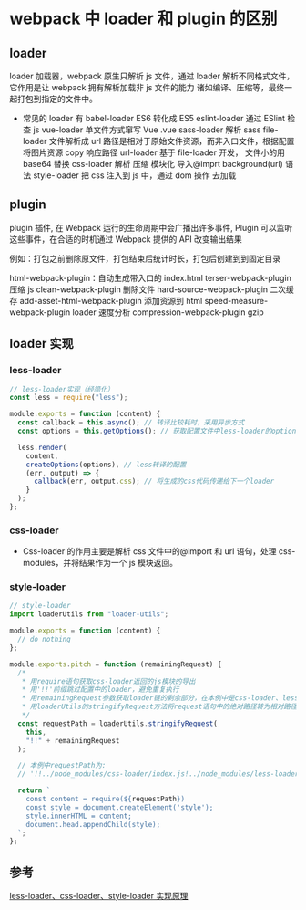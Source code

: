 # webpack 中 loader 和 plugin 的区别

## loader

loader 加载器，webpack 原生只解析 js 文件，通过 loader 解析不同格式文件，它作用是让 webpack 拥有解析加载非 js 文件的能力
诸如编译、压缩等，最终一起打包到指定的文件中。

- 常见的 loader 有
  babel-loader ES6 转化成 ES5
  eslint-loader 通过 ESlint 检查 js
  vue-loader 单文件方式窜写 Vue .vue
  sass-loader 解析 sass
  file-loader 文件解析成 url 路径是相对于原始文件资源，而非入口文件，根据配置将图片资源 copy 响应路径
  url-loader 基于 file-loader 开发， 文件小的用 base64 替换
  css-loader 解析 压缩 模块化 导入@imprt background(url) 语法
  style-loader 把 css 注入到 js 中，通过 dom 操作 去加载

## plugin

plugin 插件, 在 Webpack 运行的生命周期中会广播出许多事件, Plugin 可以监听这些事件，在合适的时机通过 Webpack 提供的 API 改变输出结果

例如：打包之前删除原文件，打包结束后统计时长，打包后创建到到固定目录

html-webpack-plugin：自动生成带入口的 index.html
terser-webpack-plugin 压缩 js
clean-webpack-plugin 删除文件
hard-source-webpack-plugin 二次缓存
add-asset-html-webpack-plugin 添加资源到 html
speed-measure-webpack-plugin loader 速度分析
compression-webpack-plugin gzip

## loader 实现

### less-loader

```js
// less-loader实现（经简化）
const less = require("less");

module.exports = function (content) {
  const callback = this.async(); // 转译比较耗时，采用异步方式
  const options = this.getOptions(); // 获取配置文件中less-loader的options

  less.render(
    content,
    createOptions(options), // less转译的配置
    (err, output) => {
      callback(err, output.css); // 将生成的css代码传递给下一个loader
    }
  );
};
```

### css-loader

- Css-loader 的作用主要是解析 css 文件中的@import 和 url 语句，处理 css-modules，并将结果作为一个 js 模块返回。

### style-loader

```js
// style-loader
import loaderUtils from "loader-utils";

module.exports = function (content) {
  // do nothing
};

module.exports.pitch = function (remainingRequest) {
  /*
   * 用require语句获取css-loader返回的js模块的导出
   * 用'!!'前缀跳过配置中的loader，避免重复执行
   * 用remainingRequest参数获取loader链的剩余部分，在本例中是css-loader、less-loader
   * 用loaderUtils的stringifyRequest方法将request语句中的绝对路径转为相对路径
   */
  const requestPath = loaderUtils.stringifyRequest(
    this,
    "!!" + remainingRequest
  );

  // 本例中requestPath为:
  // '!!../node_modules/css-loader/index.js!../node_modules/less-loader/dist/cjs.js!src/styles/index.less'

  return `
    const content = require(${requestPath})
    const style = document.createElement('style');
    style.innerHTML = content;
    document.head.appendChild(style);
  `;
};
```

## 参考

[less-loader、css-loader、style-loader 实现原理](https://juejin.cn/post/6944668149849522213)

